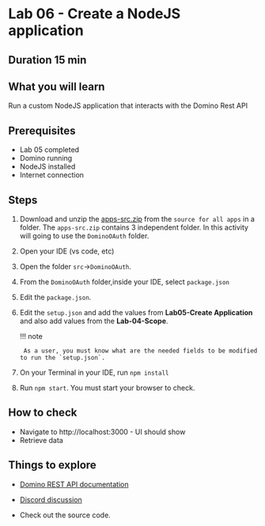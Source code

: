 # Lab 06 - Create a NodeJS application

## Duration 15 min

## What you will learn

Run a custom NodeJS application that interacts with the Domino Rest API

## Prerequisites

- Lab 05 completed
- Domino running
- NodeJS installed
- Internet connection

## Steps

1. Download and unzip the [apps-src.zip](../downloads/apps-src.zip) from the `source for all apps` in a folder. The `apps-src.zip` contains 3 independent folder. In this activity will going to use the `DominoOAuth` folder.

2. Open your IDE (vs code, etc)
3. Open the folder `src`&rarr;`DominoOAuth`.
4. From the `DominoOAuth` folder,inside your IDE, select `package.json`
5. Edit the `package.json`.
6. Edit the `setup.json` and add the values from **Lab05-Create Application** and also add values from the **Lab-04-Scope**.

    !!! note

        As a user, you must know what are the needed fields to be modified to run the `setup.json`.

7. On your Terminal in your IDE, run `npm install`
8. Run `npm start`. You must start your browser to check.

## How to check

- Navigate to http://localhost:3000 - UI should show
- Retrieve data

## Things to explore

- [Domino REST API documentation](https://opensource.hcltechsw.com/Domino-rest-api/index.html)

- [Discord discussion](https://discord.com/invite/jmRHpDRnH4)

- Check out the source code.
